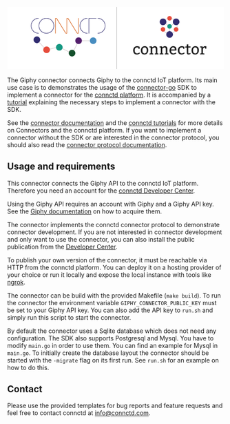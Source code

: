 <p align="center">
  <a href="https://docs.connctd.io">
    <img alt="connctd docs" src="./.github/connector-go-banner.png" />
  </a>
</p>

The Giphy connector connects Giphy to the connctd IoT platform.
Its main use case is to demonstrates the usage of the [connector-go](https://github.com/connctd/connector-go) SDK to implement a connector for the [connctd platform](https://docs.connctd.io/).
It is accompanied by a [tutorial](https://github.com/connctd/giphy-connector/blob/sdk-tutorial/Tutorial.md) explaining the necessary steps to implement a connector with the SDK.
<!-- Add link to published tutorial -->

See the [connector documentation](https://docs.connctd.io/connector/connectors/) and the [connctd tutorials](https://tutorial.connctd.io/) for more details on Connectors and the connctd platform.
If you want to implement a connector without the SDK or are interested in the connector protocol, you should also read the [connector protocol documentation](https://docs.connctd.io/connector/connector_protocol/).

## Usage and requirements

This connector connects the Giphy API to the connctd IoT platform.
Therefore you need an account for the [connctd Developer Center](https://devcenter.connctd.io/).

Using the Giphy API requires an account with Giphy and a Giphy API key.
See the [Giphy documentation](https://developers.giphy.com/docs/api#quick-start-guide) on how to acquire them.

The connector implements the connctd connector protocol to demonstrate connector development.
If you are not interested in connector development and only want to use the connector, you can also install the public publication from the [Developer Center](https://devcenter.connctd.io/).
<!-- TODO: Add link to connector publication -->

To publish your own version of the connector, it must be reachable via HTTP from the connctd platform.
You can deploy it on a hosting provider of your choice or run it locally and expose the local instance with tools like [ngrok](https://ngrok.com/).

The connector can be build with the provided Makefile (`make build`).
To run the connector the environment variable `GIPHY_CONNECTOR_PUBLIC_KEY` must be set to your Giphy API key.
You can also add the API key to `run.sh` and simply run this script to start the connector.

By default the connector uses a Sqlite database which does not need any configuration.
The SDK also supports Postgresql and Mysql.
You have to modify `main.go` in order to use them.
You can find an example for Mysql in `main.go`.
To initially create the database layout the connector should be started with the `-migrate` flag on its first run.
See `run.sh` for an example on how to do this.

## Contact

Please use the provided templates for bug reports and feature requests and feel free to contact connctd at info@connctd.com.
